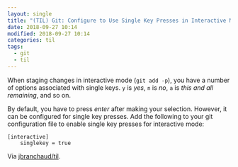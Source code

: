 ```yaml
---
layout: single
title: "(TIL) Git: Configure to Use Single Key Presses in Interactive Mode"
date: 2018-09-27 10:14
modified: 2018-09-27 10:14
categories: til
tags:
  - git
  - til
---
```


When staging changes in interactive mode (`git add -p`), you have a number
of options associated with single keys. `y` is *yes*, `n` is *no*, `a` is
*this and all remaining*, and so on.

By default, you have to press *enter* after making your selection. However,
it can be configured for single key presses. Add the following to your git
configuration file to enable single key presses for interactive mode:

```git
[interactive]
    singlekey = true
```

Via [jbranchaud/til](https://github.com/jbranchaud/til).
